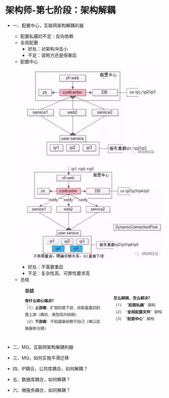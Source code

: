 # 架构师-第七阶段：架构解耦
- 一、配置中心，互联网架构解耦利器
	- 配置私藏的不足：反向依赖
	- 全局配置
		- 好处：对架构冲击小
		- 不足：调用方还是得重启
	- 配置中心
		![](https://raw.githubusercontent.com/imoowi/dev/main/%E6%9E%B6%E6%9E%84%E5%B8%88%E7%AC%94%E8%AE%B0/img/104.png)
		![](https://raw.githubusercontent.com/imoowi/dev/main/%E6%9E%B6%E6%9E%84%E5%B8%88%E7%AC%94%E8%AE%B0/img/105.png)
		- 好处：不需要重启
		- 不足：复杂性高、可靠性要求高
	- 总结
		![](https://raw.githubusercontent.com/imoowi/dev/main/%E6%9E%B6%E6%9E%84%E5%B8%88%E7%AC%94%E8%AE%B0/img/106.png)

- 二、MQ，互联网架构解耦利器
	

- 三、MQ，如何实施平滑迁移

- 四、IP耦合，公共库耦合，如何解耦？

- 五、数据库耦合，如何解耦？

- 六、微服务耦合，如何解耦？

